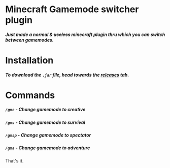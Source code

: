 ﻿# Minecraft Gamemode switcher plugin
##### Just made a normal & ~~useless~~ minecraft plugin thru which you can switch between gamemodes.

# Installation
##### To download the `.jar` file, head towards the [releases](https://github.com/TheInsanec0der/minecraft-plugin/releases/) tab.

# Commands
##### `/gmc` - Change gamemode to creative
##### `/gms` - Change gamemode to survival
##### `/gmsp` - Change gamemode to spectator
##### `/gma` - Change gamemode to adventure

That's it.
